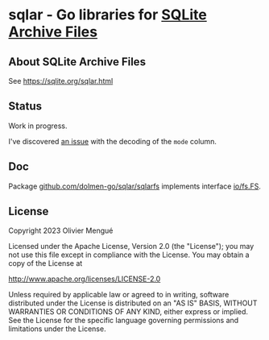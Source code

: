 
# sqlar - Go libraries for [SQLite Archive Files](https://sqlite.org/sqlar.html)

## About SQLite Archive Files

See https://sqlite.org/sqlar.html

## Status

Work in progress.

I've discovered [an issue](https://sqlite.org/forum/forumpost/852427cf1cc0adda) with the decoding of the `mode` column.

## Doc

Package [github.com/dolmen-go/sqlar/sqlarfs](https://pkg.go.dev/github.com/dolmen-go/sqlar/sqlarfs) implements interface
[io/fs.FS](https://pkg.go.dev/io/fs#FS).

## License

Copyright 2023 Olivier Mengué

Licensed under the Apache License, Version 2.0 (the "License");
you may not use this file except in compliance with the License.
You may obtain a copy of the License at

   http://www.apache.org/licenses/LICENSE-2.0

Unless required by applicable law or agreed to in writing, software
distributed under the License is distributed on an "AS IS" BASIS,
WITHOUT WARRANTIES OR CONDITIONS OF ANY KIND, either express or implied.
See the License for the specific language governing permissions and
limitations under the License.
